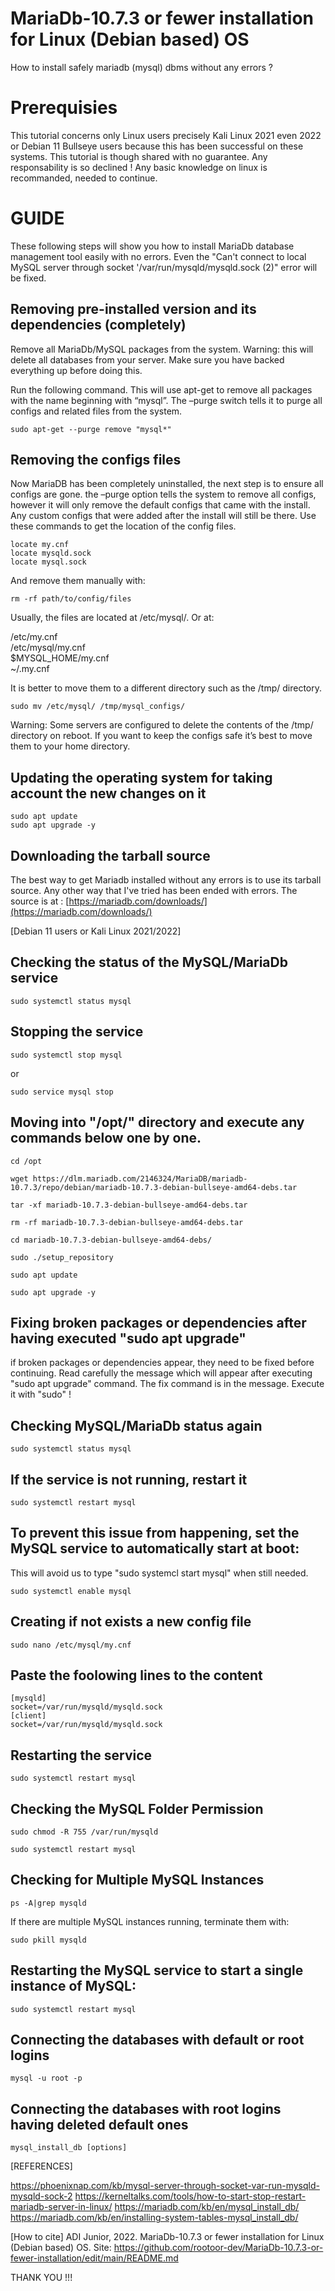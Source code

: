 # MariaDb-10.7.3 or fewer installation for Linux (Debian based) OS
How to install safely mariadb (mysql) dbms without any errors ?

# Prerequisies

This tutorial concerns only Linux users precisely Kali Linux 2021 even 2022 or Debian 11 Bullseye 
users because this has been successful on these systems.
This tutorial is though shared with no guarantee. Any responsability is so declined !
Any basic knowledge on linux is recommanded, needed to continue.

# GUIDE
These following steps will show you how to install MariaDb database management tool easily with no errors.
Even the "Can't connect to local MySQL server through socket '/var/run/mysqld/mysqld.sock (2)" error will be fixed.

## Removing pre-installed version and its dependencies (completely)
Remove all MariaDb/MySQL packages from the system.
Warning: this will delete all databases from your server. Make sure you have backed everything up before doing this.

Run the following command. This will use apt-get to remove all packages with the name beginning with “mysql”. The –purge switch tells it to purge all configs and related files from the system.

```
sudo apt-get --purge remove "mysql*"
```
## Removing the configs files
Now MariaDB has been completely uninstalled, the next step is to ensure all configs are gone. 
the –purge option tells the system to remove all configs, however it will only remove the default configs that came with the install. Any custom configs that were added after the install will still be there.
Use these commands to get the location of the config files.

```
locate my.cnf
locate mysqld.sock
locate mysql.sock
```
And remove them manually with:

```
rm -rf path/to/config/files
```
Usually, the files are located at /etc/mysql/. Or at:

/etc/my.cnf  
/etc/mysql/my.cnf  
$MYSQL_HOME/my.cnf  
~/.my.cnf  

It is better to move them to a different directory such as the /tmp/ directory.

```
sudo mv /etc/mysql/ /tmp/mysql_configs/
```
Warning: Some servers are configured to delete the contents of the /tmp/ directory on reboot. 
If you want to keep the configs safe it’s best to move them to your home directory.

## Updating the operating system for taking account the new changes on it

```
sudo apt update
sudo apt upgrade -y
```

## Downloading the tarball source
The best way to get Mariadb installed without any errors is to use its tarball source.
Any other way that I've tried has been ended with errors.
The source is at : [https://mariadb.com/downloads/](https://mariadb.com/downloads/)

[Debian 11 users or Kali Linux 2021/2022]

## Checking the status of the MySQL/MariaDb service 

```
sudo systemctl status mysql
```
## Stopping the service

```
sudo systemctl stop mysql
```
or 
```
sudo service mysql stop  
```
## Moving into "/opt/" directory and execute any commands below one by one.

```
cd /opt

wget https://dlm.mariadb.com/2146324/MariaDB/mariadb-10.7.3/repo/debian/mariadb-10.7.3-debian-bullseye-amd64-debs.tar

tar -xf mariadb-10.7.3-debian-bullseye-amd64-debs.tar

rm -rf mariadb-10.7.3-debian-bullseye-amd64-debs.tar

cd mariadb-10.7.3-debian-bullseye-amd64-debs/

sudo ./setup_repository

sudo apt update

sudo apt upgrade -y

```
## Fixing broken packages or dependencies after having executed "sudo apt upgrade"
if broken packages or dependencies appear, they need to be fixed before continuing.
Read carefully the message which will appear after executing "sudo apt upgrade" command.
The fix command is in the message. Execute it with "sudo" !

## Checking MySQL/MariaDb status again

```
sudo systemctl status mysql
```
##  If the service is not running, restart it 

```
sudo systemctl restart mysql
```
##  To prevent this issue from happening, set the MySQL service to automatically start at boot:
This will avoid us to type "sudo systemcl start mysql" when still needed.

```
sudo systemctl enable mysql
```
## Creating if not exists a new config file

```
sudo nano /etc/mysql/my.cnf
```
## Paste the foolowing lines to the content

```
[mysqld]
socket=/var/run/mysqld/mysqld.sock
[client]
socket=/var/run/mysqld/mysqld.sock

```
## Restarting the service

```
sudo systemctl restart mysql
```

## Checking the MySQL Folder Permission

```
sudo chmod -R 755 /var/run/mysqld

sudo systemctl restart mysql
```

## Checking for Multiple MySQL Instances

```
ps -A|grep mysqld
```
 If there are multiple MySQL instances running, terminate them with:

```
sudo pkill mysqld
```

## Restarting the MySQL service to start a single instance of MySQL:

```
sudo systemctl restart mysql
```

## Connecting the databases with default or root logins

```
mysql -u root -p
```
## Connecting the databases with root logins having deleted default ones

```
mysql_install_db [options]
```



[REFERENCES]

https://phoenixnap.com/kb/mysql-server-through-socket-var-run-mysqld-mysqld-sock-2
https://kerneltalks.com/tools/how-to-start-stop-restart-mariadb-server-in-linux/
https://mariadb.com/kb/en/mysql_install_db/
https://mariadb.com/kb/en/installing-system-tables-mysql_install_db/


[How to cite]
ADI Junior, 2022. MariaDb-10.7.3 or fewer installation for Linux (Debian based) OS. Site: https://github.com/rootoor-dev/MariaDb-10.7.3-or-fewer-installation/edit/main/README.md

THANK YOU !!!

